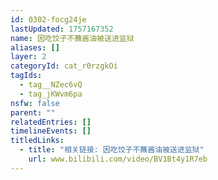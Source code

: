 ```yaml
---
id: 0302-focg24je
lastUpdated: 1757167352
name: 因吃饺子不蘸酱油被送进监狱
aliases: []
layer: 2
categoryId: cat_r0rzgkOi
tagIds:
  - tag__NZec6vQ
  - tag_jKWvm6pa
nsfw: false
parent: ""
relatedEntries: []
timelineEvents: []
titledLinks:
  - title: "相关链接: 因吃饺子不蘸酱油被送进监狱"
    url: www.bilibili.com/video/BV1Bt4y1R7eb
---
```


